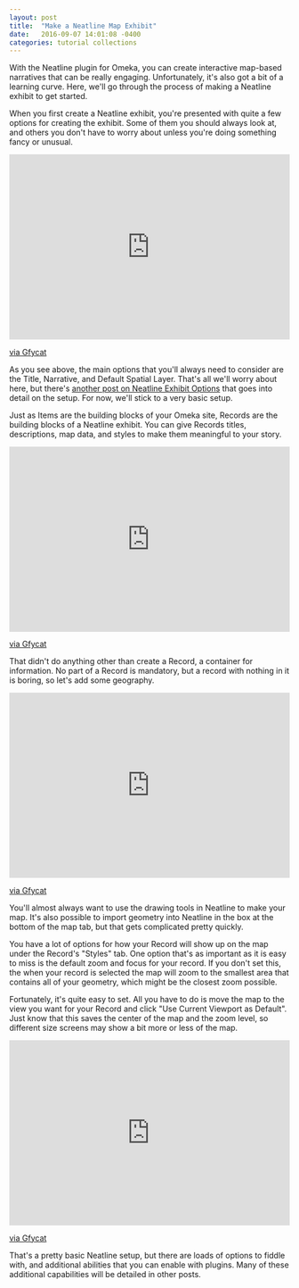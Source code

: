 ```yaml
---
layout: post
title:  "Make a Neatline Map Exhibit"
date:   2016-09-07 14:01:08 -0400
categories: tutorial collections
---
```


With the Neatline plugin for Omeka, you can create interactive map-based narratives that can be really engaging. Unfortunately, it's also got a bit of a learning curve. Here, we'll go through the process of making a Neatline exhibit to get started.

When you first create a Neatline exhibit, you're presented with quite a few options for creating the exhibit. Some of them you should always look at, and others you don't have to worry about unless you're doing something fancy or unusual.

<div style='position:relative; padding-bottom:calc(57.06% + 44px)'><iframe src='https://gfycat.com/ifr/VigorousSilverCassowary?autoplay=0&controls=1&hd=1' frameborder='0' scrolling='no' width='100%' height='100%' style='position:absolute;top:0;left:0;' allowfullscreen></iframe></div><p> <a href="https://gfycat.com/VigorousSilverCassowary">via Gfycat</a></p>

As you see above, the main options that you'll always need to consider are the Title, Narrative, and Default Spatial Layer. That's all we'll worry about here, but there's [another post on Neatline Exhibit Options](#) that goes into detail on the setup. For now, we'll stick to a very basic setup.

Just as Items are the building blocks of your Omeka site, Records are the building blocks of a Neatline exhibit. You can give Records titles, descriptions, map data, and styles to make them meaningful to your story.

<div style='position:relative; padding-bottom:calc(57.06% + 44px)'><iframe src='https://gfycat.com/ifr/VillainousUnawareAmericanriverotter?autoplay=0&controls=1&hd=1' frameborder='0' scrolling='no' width='100%' height='100%' style='position:absolute;top:0;left:0;' allowfullscreen></iframe></div><p> <a href="https://gfycat.com/VillainousUnawareAmericanriverotter">via Gfycat</a></p>

That didn't do anything other than create a Record, a container for information. No part of a Record is mandatory, but a record with nothing in it is boring, so let's add some geography.

<div style='position:relative; padding-bottom:calc(57.06% + 44px)'><iframe src='https://gfycat.com/ifr/DismalAmbitiousDodobird?autoplay=0&controls=1&hd=1' frameborder='0' scrolling='no' width='100%' height='100%' style='position:absolute;top:0;left:0;' allowfullscreen></iframe></div><p> <a href="https://gfycat.com/DismalAmbitiousDodobird">via Gfycat</a></p>

You'll almost always want to use the drawing tools in Neatline to make your map. It's also possible to import geometry into Neatline in the box at the bottom of the map tab, but that gets complicated pretty quickly.

You have a lot of options for how your Record will show up on the map under the Record's "Styles" tab. One option that's as important as it is easy to miss is the default zoom and focus for your record. If you don't set this, the when your record is selected the map will zoom to the smallest area that contains all of your geometry, which might be the closest zoom possible.

Fortunately, it's quite easy to set. All you have to do is move the map to the view you want for your Record and click "Use Current Viewport as Default". Just know that this saves the center of the map and the zoom level, so different size screens may show a bit more or less of the map.

<div style='position:relative; padding-bottom:calc(57.06% + 44px)'><iframe src='https://gfycat.com/ifr/AccurateZealousIchthyostega?autoplay=0&controls=1&hd=1' frameborder='0' scrolling='no' width='100%' height='100%' style='position:absolute;top:0;left:0;' allowfullscreen></iframe></div><p> <a href="https://gfycat.com/AccurateZealousIchthyostega">via Gfycat</a></p>

That's a pretty basic Neatline setup, but there are loads of options to fiddle with, and additional abilities that you can enable with plugins. Many of these additional capabilities will be detailed in other posts.

<script type="text/javascript" src="https://assets.gfycat.com/gfycat.js"></script>
